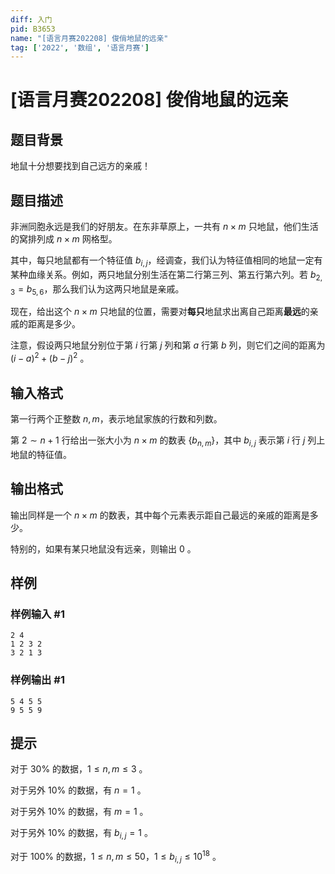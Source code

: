 ```yaml
---
diff: 入门
pid: B3653
name: "[语言月赛202208] 俊俏地鼠的远亲"
tag: ['2022', '数组', '语言月赛']
---
```

# [语言月赛202208] 俊俏地鼠的远亲
## 题目背景

地鼠十分想要找到自己远方的亲戚！
## 题目描述

非洲同胞永远是我们的好朋友。在东非草原上，一共有 $n\times m$ 只地鼠，他们生活的窝排列成 $n\times m$ 网格型。

其中，每只地鼠都有一个特征值 $b_{i,j}$，经调查，我们认为特征值相同的地鼠一定有某种血缘关系。例如，两只地鼠分别生活在第二行第三列、第五行第六列。若 $b_{2,3}=b_{5,6}$，那么我们认为这两只地鼠是亲戚。

现在，给出这个 $n\times m$ 只地鼠的位置，需要对**每只**地鼠求出离自己距离**最远**的亲戚的距离是多少。

注意，假设两只地鼠分别位于第 $i$ 行第 $j$ 列和第 $a$ 行第 $b$ 列，则它们之间的距离为 $(i-a)^2+(b-j)^2$ 。
## 输入格式

第一行两个正整数 $n,m$，表示地鼠家族的行数和列数。

第 $2\sim n+1$ 行给出一张大小为 $n\times m$ 的数表 $\{b_{n,m}\}$，其中 $b_{i,j}$ 表示第 $i$ 行 $j$ 列上地鼠的特征值。
## 输出格式

输出同样是一个 $n\times m$ 的数表，其中每个元素表示距自己最远的亲戚的距离是多少。

特别的，如果有某只地鼠没有远亲，则输出 $0$ 。
## 样例

### 样例输入 #1
```
2 4
1 2 3 2
3 2 1 3
```
### 样例输出 #1
```
5 4 5 5
9 5 5 9
```
## 提示

对于 $30\%$ 的数据，$1\leq n,m \leq 3$ 。

对于另外 $10\%$ 的数据，有 $n=1$ 。

对于另外 $10\%$ 的数据，有 $m=1$ 。

对于另外 $10\%$ 的数据，有 $b_{i,j}=1$ 。

对于 $100\%$ 的数据，$1\leq n,m\leq 50$，$1\leq b_{i,j}\leq 10^{18}$ 。

